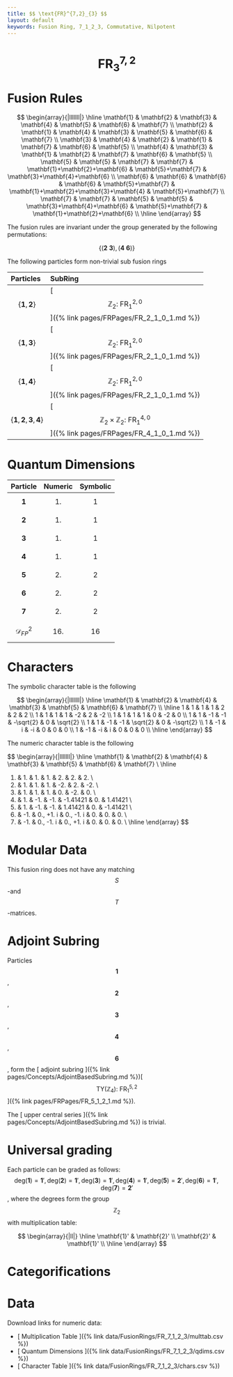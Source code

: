 ```yaml
---
title: $$ \text{FR}^{7,2}_{3} $$
layout: default
keywords: Fusion Ring, 7_1_2_3, Commutative, Nilpotent
---
```

# $$ \text{FR}^{7,2}_{3} $$


# Fusion Rules

$$
\begin{array}{|lllllll|}
\hline
 \mathbf{1} & \mathbf{2} & \mathbf{3} & \mathbf{4} & \mathbf{5} & \mathbf{6} & \mathbf{7} \\
 \mathbf{2} & \mathbf{1} & \mathbf{4} & \mathbf{3} & \mathbf{5} & \mathbf{6} & \mathbf{7} \\
 \mathbf{3} & \mathbf{4} & \mathbf{2} & \mathbf{1} & \mathbf{7} & \mathbf{6} & \mathbf{5} \\
 \mathbf{4} & \mathbf{3} & \mathbf{1} & \mathbf{2} & \mathbf{7} & \mathbf{6} & \mathbf{5} \\
 \mathbf{5} & \mathbf{5} & \mathbf{7} & \mathbf{7} & \mathbf{1}+\mathbf{2}+\mathbf{6} & \mathbf{5}+\mathbf{7} & \mathbf{3}+\mathbf{4}+\mathbf{6} \\
 \mathbf{6} & \mathbf{6} & \mathbf{6} & \mathbf{6} & \mathbf{5}+\mathbf{7} & \mathbf{1}+\mathbf{2}+\mathbf{3}+\mathbf{4} & \mathbf{5}+\mathbf{7} \\
 \mathbf{7} & \mathbf{7} & \mathbf{5} & \mathbf{5} & \mathbf{3}+\mathbf{4}+\mathbf{6} & \mathbf{5}+\mathbf{7} & \mathbf{1}+\mathbf{2}+\mathbf{6} \\
\hline
\end{array}
$$


The fusion rules are invariant under the group generated by the following permutations:

$$ \left\{(\mathbf{2} \ \mathbf{3}), (\mathbf{4} \ \mathbf{6})\right\} $$


The following particles form non-trivial sub fusion rings

| Particles | SubRing |
| :------ | :------ |
| $$ \{\mathbf{1},\mathbf{2}\} $$ | [ $$ \mathbb{Z}_2:\ \text{FR}^{2,0}_{1} $$ ]({% link pages/FRPages/FR_2_1_0_1.md %}) |
| $$ \{\mathbf{1},\mathbf{3}\} $$ | [ $$ \mathbb{Z}_2:\ \text{FR}^{2,0}_{1} $$ ]({% link pages/FRPages/FR_2_1_0_1.md %}) |
| $$ \{\mathbf{1},\mathbf{4}\} $$ | [ $$ \mathbb{Z}_2:\ \text{FR}^{2,0}_{1} $$ ]({% link pages/FRPages/FR_2_1_0_1.md %}) |
| $$ \{\mathbf{1},\mathbf{2},\mathbf{3},\mathbf{4}\} $$ | [ $$ \mathbb{Z}_2\times \mathbb{Z}_2:\ \text{FR}^{4,0}_{1} $$ ]({% link pages/FRPages/FR_4_1_0_1.md %}) |


# Quantum Dimensions

| Particle | Numeric | Symbolic |
| :------ | :------ | :------ |
| $$ \mathbf{1} $$ | $$ 1. $$ | $$ 1 $$ |
| $$ \mathbf{2} $$ | $$ 1. $$ | $$ 1 $$ |
| $$ \mathbf{3} $$ | $$ 1. $$ | $$ 1 $$ |
| $$ \mathbf{4} $$ | $$ 1. $$ | $$ 1 $$ |
| $$ \mathbf{5} $$ | $$ 2. $$ | $$ 2 $$ |
| $$ \mathbf{6} $$ | $$ 2. $$ | $$ 2 $$ |
| $$ \mathbf{7} $$ | $$ 2. $$ | $$ 2 $$ |
| $$ \mathcal{D}_{FP}^2 $$ | $$ 16. $$ | $$ 16 $$ |

# Characters

The symbolic character table is the following

$$
\begin{array}{|lllllll|}
\hline
 \mathbf{1} & \mathbf{2} & \mathbf{4} & \mathbf{3} & \mathbf{5} & \mathbf{6} & \mathbf{7} \\
\hline
 1 & 1 & 1 & 1 & 2 & 2 & 2 \\
 1 & 1 & 1 & 1 & -2 & 2 & -2 \\
 1 & 1 & 1 & 1 & 0 & -2 & 0 \\
 1 & 1 & -1 & -1 & -\sqrt{2} & 0 & \sqrt{2} \\
 1 & 1 & -1 & -1 & \sqrt{2} & 0 & -\sqrt{2} \\
 1 & -1 & i & -i & 0 & 0 & 0 \\
 1 & -1 & -i & i & 0 & 0 & 0 \\
\hline
\end{array}
$$

The numeric character table is the following

$$
\begin{array}{|lllllll|}
\hline
 \mathbf{1} & \mathbf{2} & \mathbf{4} & \mathbf{3} & \mathbf{5} & \mathbf{6} & \mathbf{7} \\
\hline
 1. & 1. & 1. & 1. & 2. & 2. & 2. \\
 1. & 1. & 1. & 1. & -2. & 2. & -2. \\
 1. & 1. & 1. & 1. & 0. & -2. & 0. \\
 1. & 1. & -1. & -1. & -1.41421 & 0. & 1.41421 \\
 1. & 1. & -1. & -1. & 1.41421 & 0. & -1.41421 \\
 1. & -1. & 0.\, +1. i & 0.\, -1. i & 0. & 0. & 0. \\
 1. & -1. & 0.\, -1. i & 0.\, +1. i & 0. & 0. & 0. \\
\hline
\end{array}
$$

# Modular Data

This fusion ring does not have any matching $$ S $$-and $$ T $$-matrices.

# Adjoint Subring

Particles $$ \mathbf{1} $$, $$ \mathbf{2} $$, $$ \mathbf{3} $$, $$ \mathbf{4} $$, $$ \mathbf{6} $$, form the [ adjoint subring ]({% link pages/Concepts/AdjointBasedSubring.md %})[ $$ \left.\text{TY(}\mathbb{Z}_4\right):\ \text{FR}^{5,2}_{1} $$ ]({% link pages/FRPages/FR_5_1_2_1.md %}).

The [ upper central series ]({% link pages/Concepts/AdjointBasedSubring.md %}) is trivial.

# Universal grading

Each particle can be graded as follows: $$ \text{deg}(\mathbf{1}) = \mathbf{1}', \text{deg}(\mathbf{2}) = \mathbf{1}', \text{deg}(\mathbf{3}) = \mathbf{1}', \text{deg}(\mathbf{4}) = \mathbf{1}', \text{deg}(\mathbf{5}) = \mathbf{2}', \text{deg}(\mathbf{6}) = \mathbf{1}', \text{deg}(\mathbf{7}) = \mathbf{2}' $$, where the degrees form the group $$ \mathbb{Z}_2 $$ with multiplication table:

$$
\begin{array}{|ll|}
\hline
 \mathbf{1}' & \mathbf{2}' \\
 \mathbf{2}' & \mathbf{1}' \\
\hline
\end{array}
$$

# Categorifications



# Data

Download links for numeric data:

* [ Multiplication Table ]({% link data/FusionRings/FR_7_1_2_3/multtab.csv %})
* [ Quantum Dimensions ]({% link data/FusionRings/FR_7_1_2_3/qdims.csv %})
* [ Character Table ]({% link data/FusionRings/FR_7_1_2_3/chars.csv %})